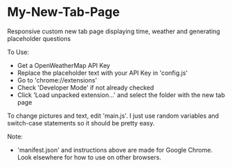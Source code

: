 # My-New-Tab-Page
Responsive custom new tab page displaying time, weather and generating placeholder questions

To Use:
- Get a OpenWeatherMap API Key
- Replace the placeholder text with your API Key in 'config.js'
- Go to 'chrome://extensions'
- Check 'Developer Mode' if not already checked
- Click 'Load unpacked extension...' and select the folder with the new tab page
  
To change pictures and text, edit 'main.js'. I just use random variables and switch-case statements so it should be pretty easy.
  
Note:
- 'manifest.json' and instructions above are made for Google Chrome. Look elsewhere for how to use on other browsers.
